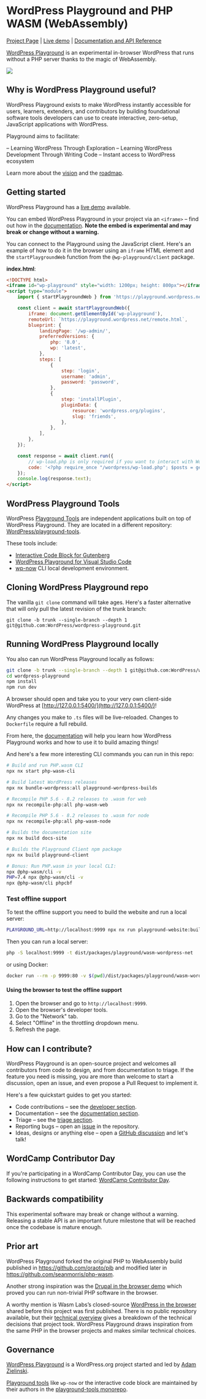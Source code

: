 # WordPress Playground and PHP WASM (WebAssembly)

[Project Page](https://developer.wordpress.org/playground/) | [Live demo](https://playground.wordpress.net/) | [Documentation and API Reference](https://wordpress.github.io/wordpress-playground/)

[WordPress Playground](https://github.com/WordPress/wordpress-playground) is an experimental in-browser WordPress that runs without a PHP server thanks to the magic of WebAssembly.

![](https://raw.githubusercontent.com/wordpress/wordpress-playground/trunk/demo.png)

## Why is WordPress Playground useful?

WordPress Playground exists to make WordPress instantly accessible for users, learners, extenders, and contributors by building foundational software tools developers can use to create interactive, zero-setup, JavaScript applications with WordPress.

Playground aims to facilitate:

– Learning WordPress Through Exploration
– Learning WordPress Development Through Writing Code
– Instant access to WordPress ecosystem

Learn more about the [vision](https://github.com/WordPress/wordpress-playground/issues/472) and the [roadmap](https://github.com/WordPress/wordpress-playground/issues/525).

## Getting started

WordPress Playground has a [live demo](https://developer.wordpress.org/playground/demo/) available.

You can embed WordPress Playground in your project via an `<iframe>` – find out how in the [documentation](https://wordpress.github.io/wordpress-playground/). **Note the embed is experimental and may break or change without a warning.**

You can connect to the Playground using the JavaScript client. Here's an example of how to do it in the browser using an `iframe` HTML element and the `startPlaygroundWeb` function from the `@wp-playground/client` package.

**index.html**:

```html
<!DOCTYPE html>
<iframe id="wp-playground" style="width: 1200px; height: 800px"></iframe>
<script type="module">
	import { startPlaygroundWeb } from 'https://playground.wordpress.net/client/index.js';

	const client = await startPlaygroundWeb({
		iframe: document.getElementById('wp-playground'),
		remoteUrl: `https://playground.wordpress.net/remote.html`,
		blueprint: {
			landingPage: '/wp-admin/',
			preferredVersions: {
				php: '8.0',
				wp: 'latest',
			},
			steps: [
				{
					step: 'login',
					username: 'admin',
					password: 'password',
				},
				{
					step: 'installPlugin',
					pluginData: {
						resource: 'wordpress.org/plugins',
						slug: 'friends',
					},
				},
			],
		},
	});

	const response = await client.run({
		// wp-load.php is only required if you want to interact with WordPress.
		code: '<?php require_once "/wordpress/wp-load.php"; $posts = get_posts(); echo "Post Title: " . $posts[0]->post_title;',
	});
	console.log(response.text);
</script>
```

## WordPress Playground Tools

WordPress [Playground Tools](https://github.com/WordPress/playground-tools) are independent applications built on top of WordPress Playground. They are located in a different repository: [WordPress/playground-tools](https://github.com/WordPress/playground-tools).

These tools include:

-   [Interactive Code Block for Gutenberg](https://github.com/WordPress/playground-tools/tree/trunk/packages/interactive-code-block/#readme)
-   [WordPress Playground for Visual Studio Code](https://github.com/WordPress/playground-tools/tree/trunk/packages/vscode-extension/#readme)
-   [wp-now](https://github.com/WordPress/playground-tools/tree/trunk/packages/wp-now/#readme) CLI local development environment.

## Cloning WordPress Playground repo

The vanilla `git clone` command will take ages. Here's a faster alternative that will
only pull the latest revision of the trunk branch:

```
git clone -b trunk --single-branch --depth 1 git@github.com:WordPress/wordpress-playground.git
```

## Running WordPress Playground locally

You also can run WordPress Playground locally as follows:

```bash
git clone -b trunk --single-branch --depth 1 git@github.com:WordPress/wordpress-playground.git
cd wordpress-playground
npm install
npm run dev
```

A browser should open and take you to your very own client-side WordPress at [http://127.0.0.1:5400/](http://127.0.0.1:5400/)!

Any changes you make to `.ts` files will be live-reloaded. Changes to `Dockerfile` require a full rebuild.

From here, the [documentation](https://wordpress.github.io/wordpress-playground/) will help you learn how WordPress Playground works and how to use it to build amazing things!

And here's a few more interesting CLI commands you can run in this repo:

```bash
# Build and run PHP.wasm CLI
npx nx start php-wasm-cli

# Build latest WordPress releases
npx nx bundle-wordpress:all playground-wordpress-builds

# Recompile PHP 5.6 - 8.2 releases to .wasm for web
npx nx recompile-php:all php-wasm-web

# Recompile PHP 5.6 - 8.2 releases to .wasm for node
npx nx recompile-php:all php-wasm-node

# Builds the documentation site
npx nx build docs-site

# Builds the Playground Client npm package
npx nx build playground-client

# Bonus: Run PHP.wasm in your local CLI:
npx @php-wasm/cli -v
PHP=7.4 npx @php-wasm/cli -v
npx @php-wasm/cli phpcbf
```

### Test offline support

To test the offline support you need to build the website and run a local server:

```bash
PLAYGROUND_URL=http://localhost:9999 npx nx run playground-website:build:wasm-wordpress-net
```

Then you can run a local server:

```bash
php -S localhost:9999 -t dist/packages/playground/wasm-wordpress-net
```

or using Docker:

```bash
docker run --rm -p 9999:80 -v $(pwd)/dist/packages/playground/wasm-wordpress-net:/usr/share/nginx/html:ro nginx:alpine
```

#### Using the browser to test the offline support

1. Open the browser and go to `http://localhost:9999`.
2. Open the browser's developer tools.
3. Go to the "Network" tab.
4. Select "Offline" in the throttling dropdown menu.
5. Refresh the page.

## How can I contribute?

WordPress Playground is an open-source project and welcomes all contributors from code to design, and from documentation to triage. If the feature you need is missing, you are more than welcome to start a discussion, open an issue, and even propose a Pull Request to implement it.

Here's a few quickstart guides to get you started:

-   Code contributions – see the [developer section](https://wordpress.github.io/wordpress-playground/docs/contributing/code).
-   Documentation – see the [documentation section](https://wordpress.github.io/wordpress-playground/docs/contributing/documentation).
-   Triage – see the [triage section](https://wordpress.github.io/wordpress-playground/docs/contributing/publishing).
-   Reporting bugs – open an [issue](https://github.com/WordPress/wordpress-playground/issues/new) in the repository.
-   Ideas, designs or anything else – open a [GitHub discussion](https://github.com/WordPress/wordpress-playground/discussions) and let's talk!

## WordCamp Contributor Day

If you're participating in a WordCamp Contributor Day, you can use the following instructions to get started: [WordCamp Contributor Day](https://wordpress.github.io/wordpress-playground/contributing/contributor-day/).

## Backwards compatibility

This experimental software may break or change without a warning. Releasing a stable API is an important future milestone that will be reached once the codebase is mature enough.

## Prior art

WordPress Playground forked the original PHP to WebAssembly build published in https://github.com/oraoto/pib and modified later in https://github.com/seanmorris/php-wasm.

Another strong inspiration was the [Drupal in the browser demo](https://seanmorris.github.io/php-wasm/?autorun=0&persist=0&single-expression=0&code=%253C%253Fphp%250Aini_set%28%27session.save_path%27%252C%2520%27%252Fhome%252Fweb_user%27%29%253B%250A%250A%2524stdErr%2520%253D%2520fopen%28%27php%253A%252F%252Fstderr%27%252C%2520%27w%27%29%253B%250A%2524errors%2520%253D%2520%255B%255D%253B%250A%250Aregister_shutdown_function%28function%28%29%2520use%28%2524stdErr%252C%2520%2526%2524errors%29%257B%250A%2520%2520%2520%2520fwrite%28%2524stdErr%252C%2520json_encode%28%255B%27session_id%27%2520%253D%253E%2520session_id%28%29%255D%29%2520.%2520%2522%255Cn%2522%29%253B%250A%2520%2520%2520%2520fwrite%28%2524stdErr%252C%2520json_encode%28%255B%27headers%27%253D%253Eheaders_list%28%29%255D%29%2520.%2520%2522%255Cn%2522%29%253B%250A%2520%2520%2520%2520fwrite%28%2524stdErr%252C%2520json_encode%28%255B%27errors%27%2520%253D%253E%2520error_get_last%28%29%255D%29%2520.%2520%2522%255Cn%2522%29%253B%250A%257D%29%253B%250A%250Aset_error_handler%28function%28...%2524args%29%2520use%28%2524stdErr%252C%2520%2526%2524errors%29%257B%250A%2509fwrite%28%2524stdErr%252C%2520print_r%28%2524args%252C1%29%29%253B%250A%257D%29%253B%250A%250A%2524docroot%2520%253D%2520%27%252Fpreload%252Fdrupal-7.59%27%253B%250A%2524path%2520%2520%2520%2520%253D%2520%27%252F%27%253B%250A%2524script%2520%2520%253D%2520%27index.php%27%253B%250A%250A%2524_SERVER%255B%27REQUEST_URI%27%255D%2520%2520%2520%2520%2520%253D%2520%2524docroot%2520.%2520%2524path%253B%250A%2524_SERVER%255B%27REMOTE_ADDR%27%255D%2520%2520%2520%2520%2520%253D%2520%27127.0.0.1%27%253B%250A%2524_SERVER%255B%27SERVER_NAME%27%255D%2520%2520%2520%2520%2520%253D%2520%27localhost%27%253B%250A%2524_SERVER%255B%27SERVER_PORT%27%255D%2520%2520%2520%2520%2520%253D%25203333%253B%250A%2524_SERVER%255B%27REQUEST_METHOD%27%255D%2520%2520%253D%2520%27GET%27%253B%250A%2524_SERVER%255B%27SCRIPT_FILENAME%27%255D%2520%253D%2520%2524docroot%2520.%2520%27%252F%27%2520.%2520%2524script%253B%250A%2524_SERVER%255B%27SCRIPT_NAME%27%255D%2520%2520%2520%2520%2520%253D%2520%2524docroot%2520.%2520%27%252F%27%2520.%2520%2524script%253B%250A%2524_SERVER%255B%27PHP_SELF%27%255D%2520%2520%2520%2520%2520%2520%2520%2520%253D%2520%2524docroot%2520.%2520%27%252F%27%2520.%2520%2524script%253B%250A%250Achdir%28%2524docroot%29%253B%250A%250Aob_start%28%29%253B%250A%250Adefine%28%27DRUPAL_ROOT%27%252C%2520getcwd%28%29%29%253B%250A%250Arequire_once%2520DRUPAL_ROOT%2520.%2520%27%252Fincludes%252Fbootstrap.inc%27%253B%250Adrupal_bootstrap%28DRUPAL_BOOTSTRAP_FULL%29%253B%250A%250A%2524uid%2520%2520%2520%2520%2520%253D%25201%253B%250A%2524user%2520%2520%2520%2520%253D%2520user_load%28%2524uid%29%253B%250A%2524account%2520%253D%2520array%28%27uid%27%2520%253D%253E%2520%2524user-%253Euid%29%253B%250Auser_login_submit%28array%28%29%252C%2520%2524account%29%253B%250A%250A%2524itemPath%2520%253D%2520%2524path%253B%250A%2524itemPath%2520%253D%2520preg_replace%28%27%252F%255E%255C%255C%252Fpreload%252F%27%252C%2520%27%27%252C%2520%2524itemPath%29%253B%250A%2524itemPath%2520%253D%2520preg_replace%28%27%252F%255E%255C%255C%252Fdrupal-7.59%252F%27%252C%2520%27%27%252C%2520%2524itemPath%29%253B%250A%2524itemPath%2520%253D%2520preg_replace%28%27%252F%255E%255C%252F%252F%27%252C%2520%27%27%252C%2520%2524itemPath%29%253B%250A%250Aif%28%2524itemPath%29%250A%257B%250A%2520%2520%2520%2520%250A%2520%2520%2520%2520%2524router_item%2520%253D%2520menu_get_item%28%2524itemPath%29%253B%250A%2520%2520%2520%2520%2524router_item%255B%27access_callback%27%255D%2520%253D%2520true%253B%250A%2520%2520%2520%2520%2524router_item%255B%27access%27%255D%2520%253D%2520true%253B%250A%2520%2520%2520%2520%250A%2520%2520%2520%2520if%2520%28%2524router_item%255B%27include_file%27%255D%29%2520%257B%250A%2520%2520%2520%2520%2520%2520require_once%2520DRUPAL_ROOT%2520.%2520%27%252F%27%2520.%2520%2524router_item%255B%27include_file%27%255D%253B%250A%2520%2520%2520%2520%257D%250A%2520%2520%2520%2520%250A%2520%2520%2520%2520%2524page_callback_result%2520%253D%2520call_user_func_array%28%2524router_item%255B%27page_callback%27%255D%252C%2520unserialize%28%2524router_item%255B%27page_arguments%27%255D%29%29%253B%250A%2520%2520%2520%2520%250A%2520%2520%2520%2520drupal_deliver_page%28%2524page_callback_result%29%253B%250A%257D%250Aelse%250A%257B%250A%2520%2520%2520%2520menu_execute_active_handler%28%29%253B%250A%257D&render-as=html) which proved you can run non-trivial PHP software in the browser.

A worthy mention is Wasm Labs’s closed-source [WordPress in the browser](https://wordpress.wasmlabs.dev/) shared before this project was first published. There is no public repository available, but their [technical overview](https://wasmlabs.dev/articles/wordpress-in-the-browser/) gives a breakdown of the technical decisions that project took. WordPress Playground draws inspiration from the same PHP in the browser projects and makes similar technical choices.

## Governance

[WordPress Playground](https://github.com/WordPress/wordpress-playground) is a WordPress.org project started and led by [Adam Zielinski](https://github.com/adamziel).

[Playground tools](https://github.com/WordPress/playground-tools) like `wp-now` or the interactive code block are maintained by their authors in the [playground-tools monorepo](https://github.com/WordPress/playground-tools).
